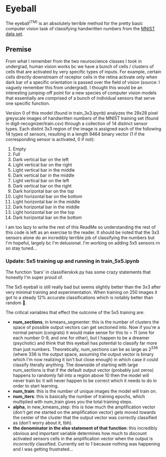 # Eyeball
The eyeball<sup>(TM)</sup> is an absolutely terrible method for the pretty basic computer vision task of classifying handwritten numbers from the [MNIST data set](https://www.kaggle.com/competitions/digit-recognizer/data?select=train.csv).

## Premise
From what I remember from the two neuroscience classes I took in undergrad, human vision works bc we have a bunch of cells / clusters of cells that are activated by very specific types of inputs. For example, certain cells directly downstream of receptor cells in the retina activate only when dark bar of a specific orientation is passed over the field of vision (source: I vaguely remember this from undergrad). I thought this would be an interesting jumping-off point for a new species of computer vision models that essentially are comprised of a bunch of individual sensors that serve one specific function.

Version 0 of this model (found in train_3x3.ipynb) analyzes the 28x28 pixel greyscale images of handwritten numbers of the MNIST training set (found in digit-recognizer/train.csv) through a collection of 14 distinct sensor types. Each distint 3x3 region of the image is assigned each of the following 14 types of sensors, resulting in a length 9464 binary vector (1 if the corresponding sensor is activated, 0 if not):
1. Empty
2. Full
3. Dark vertical bar on the left
4. Light vertical bar on the right
5. Light vertical bar in the middle
6. Dark vertical bar in the middle
7. Light vertical bar on the left
8. Dark vertical bar on the right
9. Dark horizontal bar on the top
10. Light horizontal bar on the bottom
11. Light horizontal bar in the middle
12. Dark horizontal bar in the middle
13. Light horizontal bar on the top
14. Dark horizontal bar on the bottom

I am too lazy to write the rest of this ReadMe so understanding the rest of this code is left as an exercise to the reader. It should be noted that the 3x3 sensors alone do an incredibly terrible job of classifying the numbers but I'm hopeful, largely bc I'm delusional. I'm working on adding 5x5 sensors rn so stay tuned...

### Update: 5x5 training up and running in train_5x5.ipynb
The function 'bars' in classifierskxk.py has some crazy statements that honestly I'm super proud of.

The 5x5 eyeball is still really bad but seems slightly better than the 3x3 after very minimal training and experimentation. When training on 250 images it got to a steady 12% accurate classifications which is notably better than random 💪. 

The critical variables that effect the outcome of the 5x5 training are:
- **num_sections**, in kmeans_segmenter: this is the number of clusters the space of possible output vectors can get sectioned into. Now if you're a normal person (congrats) it would make sense for this to = 11 (one for each number 0-9, and one for other), but I happen to be a dreamer (psychotic) and think that this eyeball has potential to classify far more than just numbers. Theoretically, num_sections can be as large as 2<sup>336</sup> (where 336 is the output space, assuming the output vector is binary which I'm now realizing it isn't but close enough) in which case it could classify literally anything. The downside of starting with large num_sections is that if the default output vector (probably just zeros) happens to randomly fall into a region above 10 then the model will never train bc it will never happen to be correct which it needs to do in order to start learning.
- **num_train**: this is the number of unique images the model will train on.
- **num_iters**: this is basically the number of training epochs, which multiplied with num_train gives you the total training steps.
- **alpha**, in new_kmeans_step: this is how much the amplification vector (don't get me started on the amplification vector) gets moved towards the center of the cluster that the output vector was correctly classified as (don't worry about it, tbh).
- **the denominator in the else statement of that function**: this incredibly obvious and important variable determines how much to discount activated sensors cells in the amplification vector when the output is *incorrectly* classified. Currently set to 1 because nothing was happening and I was getting frustrated...
